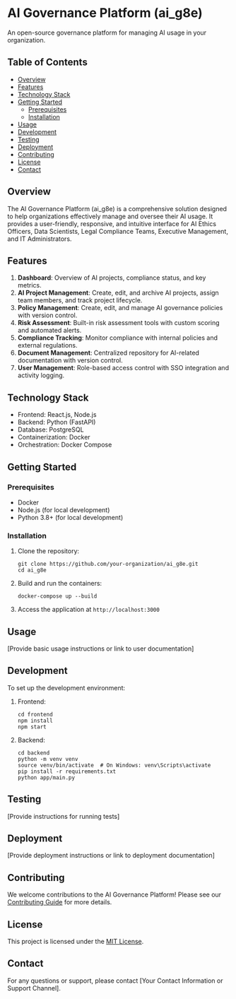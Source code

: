 # AI Governance Platform (ai_g8e)

An open-source governance platform for managing AI usage in your organization.

## Table of Contents

- [Overview](#overview)
- [Features](#features)
- [Technology Stack](#technology-stack)
- [Getting Started](#getting-started)
  - [Prerequisites](#prerequisites)
  - [Installation](#installation)
- [Usage](#usage)
- [Development](#development)
- [Testing](#testing)
- [Deployment](#deployment)
- [Contributing](#contributing)
- [License](#license)
- [Contact](#contact)

## Overview

The AI Governance Platform (ai_g8e) is a comprehensive solution designed to help organizations effectively manage and oversee their AI usage. It provides a user-friendly, responsive, and intuitive interface for AI Ethics Officers, Data Scientists, Legal Compliance Teams, Executive Management, and IT Administrators.

## Features

1. **Dashboard**: Overview of AI projects, compliance status, and key metrics.
2. **AI Project Management**: Create, edit, and archive AI projects, assign team members, and track project lifecycle.
3. **Policy Management**: Create, edit, and manage AI governance policies with version control.
4. **Risk Assessment**: Built-in risk assessment tools with custom scoring and automated alerts.
5. **Compliance Tracking**: Monitor compliance with internal policies and external regulations.
6. **Document Management**: Centralized repository for AI-related documentation with version control.
7. **User Management**: Role-based access control with SSO integration and activity logging.

## Technology Stack

- Frontend: React.js, Node.js
- Backend: Python (FastAPI)
- Database: PostgreSQL
- Containerization: Docker
- Orchestration: Docker Compose

## Getting Started

### Prerequisites

- Docker
- Node.js (for local development)
- Python 3.8+ (for local development)

### Installation

1. Clone the repository:
   ```
   git clone https://github.com/your-organization/ai_g8e.git
   cd ai_g8e
   ```

2. Build and run the containers:
   ```
   docker-compose up --build
   ```

3. Access the application at `http://localhost:3000`

## Usage

[Provide basic usage instructions or link to user documentation]

## Development

To set up the development environment:

1. Frontend:
   ```
   cd frontend
   npm install
   npm start
   ```

2. Backend:
   ```
   cd backend
   python -m venv venv
   source venv/bin/activate  # On Windows: venv\Scripts\activate
   pip install -r requirements.txt
   python app/main.py
   ```

## Testing

[Provide instructions for running tests]

## Deployment

[Provide deployment instructions or link to deployment documentation]

## Contributing

We welcome contributions to the AI Governance Platform! Please see our [Contributing Guide](CONTRIBUTING.md) for more details.

## License

This project is licensed under the [MIT License](LICENSE).

## Contact

For any questions or support, please contact [Your Contact Information or Support Channel].
